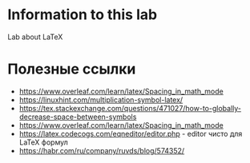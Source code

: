 # Information to this lab
Lab about LaTeX
# Полезные ссылки
- https://www.overleaf.com/learn/latex/Spacing_in_math_mode
- https://linuxhint.com/multiplication-symbol-latex/
- https://tex.stackexchange.com/questions/471027/how-to-globally-decrease-space-between-symbols
- https://www.overleaf.com/learn/latex/Spacing_in_math_mode
- https://latex.codecogs.com/eqneditor/editor.php - editor чисто для LaTeX формул
- https://habr.com/ru/company/ruvds/blog/574352/
